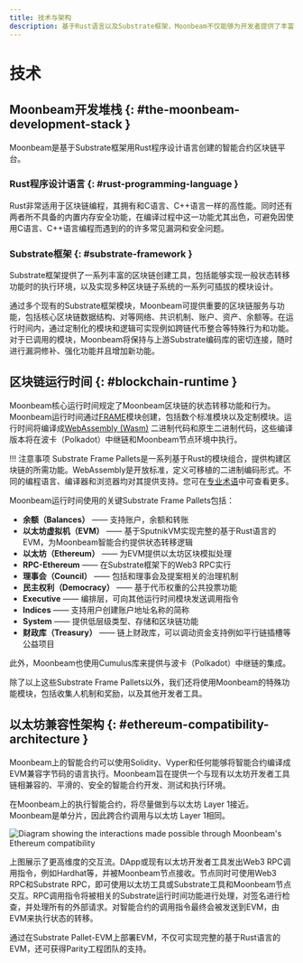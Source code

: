 ```yaml
---
title: 技术与架构
description: 基于Rust语言以及Substrate框架，Moonbeam不仅能够为开发者提供了丰富的工具，也可以进行专业化和优化。
---
```


# 技术

## Moonbeam开发堆栈 {: #the-moonbeam-development-stack } 

Moonbeam是基于Substrate框架用Rust程序设计语言创建的智能合约区块链平台。

### Rust程序设计语言 {: #rust-programming-language } 

Rust非常适用于区块链编程，其拥有和C语言、C++语言一样的高性能。同时还有两者所不具备的内置内存安全功能，在编译过程中这一功能尤其出色，可避免因使用C语言、C++语言编程而遇到的的许多常见漏洞和安全问题。

### Substrate框架 {: #substrate-framework } 

Substrate框架提供了一系列丰富的区块链创建工具，包括能够实现一般状态转移功能时的执行环境，以及实现多种区块链子系统的一系列可插拔的模块设计。

通过多个现有的Substrate框架模块，Moonbeam可提供重要的区块链服务与功能，包括核心区块链数据结构、对等网络、共识机制、账户、资产、余额等。在运行时间内，通过定制化的模块和逻辑可实现例如跨链代币整合等特殊行为和功能。对于已调用的模块，Moonbeam将保持与上游Substrate编码库的密切连接，随时进行漏洞修补、强化功能并且增加新功能。

## 区块链运行时间 {: #blockchain-runtime } 

Moonbeam核心运行时间规定了Moonbeam区块链的状态转移功能和行为。Moonbeam运行时间通过[FRAME](/resources/glossary/#substrate-frame-pallets)模块创建，包括数个标准模块以及定制模块。运行时间将编译成[WebAssembly (Wasm)](/resources/glossary/#webassemblywasm) 二进制代码和原生二进制代码，这些编译版本将在波卡（Polkadot）中继链和Moonbeam节点环境中执行。

!!! 注意事项
    Substrate Frame Pallets是一系列基于Rust的模块组合，提供构建区块链的所需功能。WebAssembly是开放标准，定义可移植的二进制编码形式。不同的编程语言、编译器和浏览器均对其提供支持。您可在[专业术语](/resources/glossary/)中可查看更多。

Moonbeam运行时间使用的关键Substrate Frame Pallets包括：

 - **余额（Balances）** —— 支持账户，余额和转账
 - **以太坊虚拟机（EVM）** —— 基于SputnikVM实现完整的基于Rust语言的EVM，为Moonbeam智能合约提供状态转移逻辑
 - **以太坊（Ethereum）** —— 为EVM提供以太坊区块模拟处理
 - **RPC-Ethereum** —— 在Substrate框架下的Web3 RPC实行
 - **理事会（Council）** —— 包括和理事会及提案相关的治理机制
 - **民主权利（Democracy）** —— 基于代币权重的公共投票功能
 - **Executive** —— 编排层，可向其他运行时间模块发送调用指令
 - **Indices** —— 支持用户创建账户地址名称的简称
 - **System** —— 提供低层级类型、存储和区块链功能
 - **财政库（Treasury）** —— 链上财政库，可以调动资金支持例如平行链插槽等公益项目

此外，Moonbeam也使用Cumulus库来提供与波卡（Polkadot）中继链的集成。

除了以上这些Substrate Frame Pallets以外，我们还将使用Moonbeam的特殊功能模块，包括收集人机制和奖励，以及其他开发者工具。

## 以太坊兼容性架构 {: #ethereum-compatibility-architecture } 

Moonbeam上的智能合约可以使用Solidity、Vyper和任何能够将智能合约编译成EVM兼容字节码的语言执行。Moonbeam旨在提供一个与现有以太坊开发者工具链相兼容的、平滑的、安全的智能合约开发、测试和执行环境。

在Moonbeam上的执行智能合约，将尽量做到与以太坊 Layer 1接近。Moonbeam是单分片，因此跨合约调用与以太坊 Layer 1相同。

![Diagram showing the interactions made possible through Moonbeam's Ethereum compatibility](/images/learn/platform/technology-diagram.webp)

上图展示了更高维度的交互流。DApp或现有以太坊开发者工具发出Web3 RPC调用指令，例如Hardhat等，并被Moonbeam节点接收。节点同时可使用Web3 RPC和Substrate RPC，即可使用以太坊工具或Substrate工具和Moonbeam节点交互。RPC调用指令将被相关的Substrate运行时间功能进行处理，对签名进行检查，并处理所有的外部请求。对智能合约的调用指令最终会被发送到EVM，由EVM来执行状态的转移。

通过在Substrate Pallet-EVM上部署EVM，不仅可实现完整的基于Rust语言的EVM，还可获得Parity工程团队的支持。

